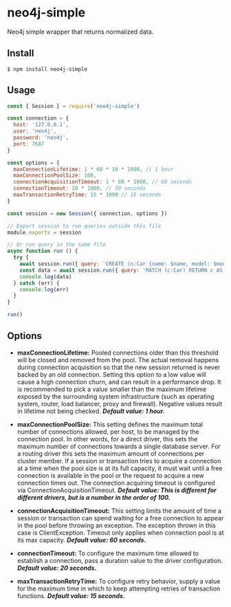 # neo4j-simple

Neo4j simple wrapper that returns normalized data.

## Install

```
$ npm install neo4j-simple
```

## Usage
```js
const { Session } = require('neo4j-simple')

const connection = {
  host: '127.0.0.1',
  user: 'neo4j',
  password: 'neo4j',
  port: 7687
}

const options = {
  maxConnectionLifetime: 1 * 60 * 10 * 1000, // 1 hour
  maxConnectionPoolSize: 100,
  connectionAcquisitionTimeout: 1 * 60 * 1000, // 60 seconds
  connectionTimeout: 20 * 1000, // 20 seconds
  maxTransactionRetryTime: 15 * 1000 // 15 seconds
}

const session = new Session({ connection, options })

// Export session to run queries outside this file
module.exports = session

// Or run query in the same file
async function run () {
  try {
    await session.run({ query: 'CREATE (n:Car {name: $name, model: $model})', params: { name: 'Audi', model: 'A3'} })
    const data = await session.run({ query: 'MATCH (c:Car) RETURN c AS car' })
    console.log(data)
  } catch (err) {
    console.log(err)
  }
}

run()
```

## Options
- **maxConnectionLifetime:** Pooled connections older than this threshold will be closed and removed from the pool. The actual removal happens during connection acquisition so that the new session returned is never backed by an old connection. Setting this option to a low value will cause a high connection churn, and can result in a performance drop. It is recommended to pick a value smaller than the maximum lifetime exposed by the surrounding system infrastructure (such as operating system, router, load balancer, proxy and firewall). Negative values result in lifetime not being checked. ***Default value: 1 hour.***

- **maxConnectionPoolSize:** This setting defines the maximum total number of connections allowed, per host, to be managed by the connection pool. In other words, for a direct driver, this sets the maximum number of connections towards a single database server. For a routing driver this sets the maximum amount of connections per cluster member. If a session or transaction tries to acquire a connection at a time when the pool size is at its full capacity, it must wait until a free connection is available in the pool or the request to acquire a new connection times out. The connection acquiring timeout is configured via ConnectionAcquisitionTimeout. ***Default value: This is different for different drivers, but is a number in the order of 100.***

- **connectionAcquisitionTimeout:** This setting limits the amount of time a session or transaction can spend waiting for a free connection to appear in the pool before throwing an exception. The exception thrown in this case is ClientException. Timeout only applies when connection pool is at its max capacity. ***Default value: 60 seconds.***

- **connectionTimeout:** To configure the maximum time allowed to establish a connection, pass a duration value to the driver configuration. ***Default value: 20 seconds.***

- **maxTransactionRetryTime:** To configure retry behavior, supply a value for the maximum time in which to keep attempting retries of transaction functions. ***Default value: 15 seconds.***